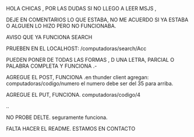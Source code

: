 



HOLA CHICAS , POR LAS DUDAS SI NO LLEGO A LEER MSJS ,

DEJE EN COMENTARIOS LO QUE ESTABA, NO ME ACUERDO SI YA ESTABA O ALGUIEN LO HIZO PERO NO FUNCIONABA.


  AVISO QUE YA FUNCIONA SEARCH

PRUEBEN EN EL LOCALHOST:
/computadoras/search/Acc

PUEDEN PONER DE TODAS LAS FORMAS , D UNA LETRA, PARCIAL O PALABRA COMPLETA Y FUNCIONA
.-


AGREGUE EL POST, FUNCIONA
.en thunder client agregan:
                            computadoras/codigo/numero
el numero debe ser del 35 para arriba.


AGREGUE EL PUT, FUNCIONA.
computadoras/codigo/4


..

NO PROBE DELTE. seguramente funciona.


FALTA HACER EL README. ESTAMOS EN CONTACTO